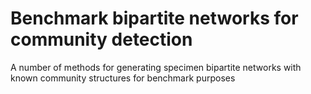 # Benchmark bipartite networks for community detection
 A number of methods for generating specimen bipartite networks with known community structures for benchmark purposes
